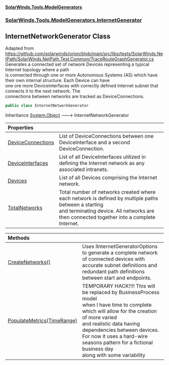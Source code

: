 #### [SolarWinds.Tools.ModelGenerators](index.md 'index')
### [SolarWinds.Tools.ModelGenerators.InternetGenerator](index.md#SolarWinds.Tools.ModelGenerators.InternetGenerator 'SolarWinds.Tools.ModelGenerators.InternetGenerator')

## InternetNetworkGenerator Class

Adapted from  
https://github.com/solarwinds/orion/blob/main/src/libs/tests/SolarWinds.NetPath/SolarWinds.NetPath.Test.Common/TraceRouteGraphGenerator.cs  
Generates a connected set of network Devices representing a typical Internet topology where a path  
is connected through one or more Autonomous Systems (AS) which have their own internal structure. Each Device can have  
one ore more DeviceInterfaces with correctly defined Internet subnet that connects it to  the next network. The  
connections between networks are tracked as DeviceConnections.

```csharp
public class InternetNetworkGenerator
```

Inheritance [System.Object](https://docs.microsoft.com/en-us/dotnet/api/System.Object 'System.Object') &#129106; InternetNetworkGenerator

| Properties | |
| :--- | :--- |
| [DeviceConnections](InternetNetworkGenerator.DeviceConnections.md 'SolarWinds.Tools.ModelGenerators.InternetGenerator.InternetNetworkGenerator.DeviceConnections') | List of DeviceConnections between one DeviceInterface and a second DeviceConnection. |
| [DeviceInterfaces](InternetNetworkGenerator.DeviceInterfaces.md 'SolarWinds.Tools.ModelGenerators.InternetGenerator.InternetNetworkGenerator.DeviceInterfaces') | List of all DeviceInterfaces utilized in defining the Internet network as any associated intranets. |
| [Devices](InternetNetworkGenerator.Devices.md 'SolarWinds.Tools.ModelGenerators.InternetGenerator.InternetNetworkGenerator.Devices') | List of all Devices comprising the Internet network. |
| [TotalNetworks](InternetNetworkGenerator.TotalNetworks.md 'SolarWinds.Tools.ModelGenerators.InternetGenerator.InternetNetworkGenerator.TotalNetworks') | Total number of networks created where each network is defined by multiple paths between a starting<br/>and terminating device. All networks are then connected together into a complete Internet. |

| Methods | |
| :--- | :--- |
| [CreateNetworks()](InternetNetworkGenerator.CreateNetworks().md 'SolarWinds.Tools.ModelGenerators.InternetGenerator.InternetNetworkGenerator.CreateNetworks()') | Uses IInternetGeneratorOptions to generate a complete network of connected devices with accurate subnet definitions and<br/>redundant path definitions between start and endpoints. |
| [PopulateMetrics(TimeRange)](InternetNetworkGenerator.PopulateMetrics(TimeRange).md 'SolarWinds.Tools.ModelGenerators.InternetGenerator.InternetNetworkGenerator.PopulateMetrics(SolarWinds.Tools.DataGeneration.Helpers.Models.TimeRange)') | TEMPORARY HACK!!!! This will be replaced by BusinessProcess model<br/>when I have time to complete which will allow for the creation of more varied<br/>and realistic data having dependencies between devices.<br/>For now it uses a hard-wire seasons pattern for a fictional business day<br/>along with some variability |
